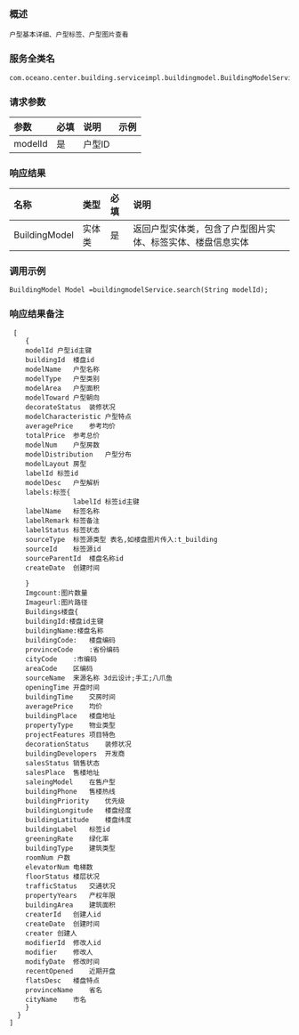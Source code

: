 ### 概述

```
户型基本详细、户型标签、户型图片查看
```

### 服务全类名

```
com.oceano.center.building.serviceimpl.buildingmodel.BuildingModelService.search
```

### 请求参数

| 参数 | 必填 | 说明 | 示例 |
| :--- | :--- | :--- | :--- |
| modelId | 是 | 户型ID |  |

### 响应结果

| 名称 | 类型 | 必填 | 说明 |
| :--- | :--- | :--- | :--- |
| BuildingModel | 实体类 | 是 | 返回户型实体类，包含了户型图片实体、标签实体、楼盘信息实体 |

### 调用示例

```
BuildingModel Model =buildingmodelService.search(String modelId);
```

### 响应结果备注

```
 [
	{
	modelId	户型id主键
	buildingId	楼盘id
	modelName	户型名称
	modelType	户型类别
	modelArea	户型面积
	modelToward	户型朝向
	decorateStatus	装修状况
	modelCharacteristic	户型特点
	averagePrice	参考均价
	totalPrice	参考总价
	modelNum	户型房数
	modelDistribution	户型分布
	modelLayout	房型
	labelId	标签id
	modelDesc	户型解析
	labels:标签{
				labelId	标签id主键
	labelName	标签名称
	labelRemark	标签备注
	labelStatus	标签状态
	sourceType	标签源类型 表名,如楼盘图片传入:t_building
	sourceId	标签源id
	sourceParentId	楼盘名称id
	createDate	创建时间
	
	}
	Imgcount:图片数量
	Imageurl:图片路径
	Buildings楼盘{
	buildingId:楼盘id主键
	buildingName:楼盘名称
	buildingCode:	楼盘编码
	provinceCode	:省份编码
	cityCode	:市编码
	areaCode	区编码
	sourceName	来源名称 3d云设计;手工;八爪鱼
	openingTime	开盘时间
	buildingTime	交房时间
	averagePrice	均价
	buildingPlace	楼盘地址
	propertyType	物业类型
	projectFeatures	项目特色
	decorationStatus	装修状况
	buildingDevelopers	开发商
	salesStatus	销售状态
	salesPlace	售楼地址
	saleingModel	在售户型
	buildingPhone	售楼热线
	buildingPriority	优先级
	buildingLongitude	楼盘经度
	buildingLatitude	楼盘纬度
	buildingLabel	标签id
	greeningRate	绿化率
	buildingType	建筑类型
	roomNum	户数
	elevatorNum	电梯数
	floorStatus	楼层状况
	trafficStatus	交通状况
	propertyYears	产权年限
	buildingArea	建筑面积
	createrId	创建人id
	createDate	创建时间
	creater	创建人
	modifierId	修改人id
	modifier	修改人
	modifyDate	修改时间
	recentOpened	近期开盘
	flatsDesc	楼盘特点
	provinceName	省名
	cityName	市名
	}
  }
]

```



